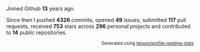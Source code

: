 Joined Github **13** years ago.

Since then I pushed **4326** commits, opened **49** issues, submitted **117** pull requests, received **753** stars across **296** personal projects and contributed to **14** public repositories.

<p align="right"><sub>Generated using <a href="https://github.com/marketplace/actions/profile-readme-stats">teoxoy/profile-readme-stats</a></sub></p>
